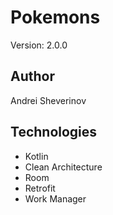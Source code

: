 # Pokemons

Version: 2.0.0

## Author

Andrei Sheverinov

## Technologies

* Kotlin
* Clean Architecture
* Room
* Retrofit
* Work Manager